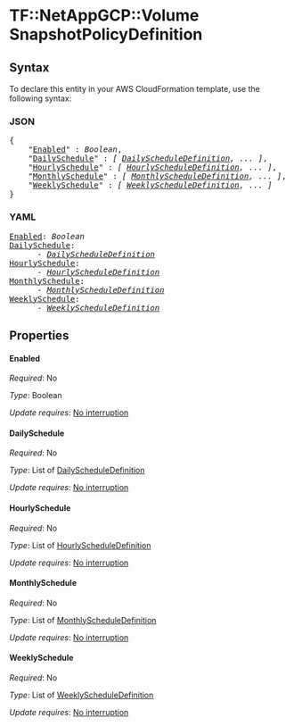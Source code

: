 # TF::NetAppGCP::Volume SnapshotPolicyDefinition

## Syntax

To declare this entity in your AWS CloudFormation template, use the following syntax:

### JSON

<pre>
{
    "<a href="#enabled" title="Enabled">Enabled</a>" : <i>Boolean</i>,
    "<a href="#dailyschedule" title="DailySchedule">DailySchedule</a>" : <i>[ <a href="dailyscheduledefinition.md">DailyScheduleDefinition</a>, ... ]</i>,
    "<a href="#hourlyschedule" title="HourlySchedule">HourlySchedule</a>" : <i>[ <a href="hourlyscheduledefinition.md">HourlyScheduleDefinition</a>, ... ]</i>,
    "<a href="#monthlyschedule" title="MonthlySchedule">MonthlySchedule</a>" : <i>[ <a href="monthlyscheduledefinition.md">MonthlyScheduleDefinition</a>, ... ]</i>,
    "<a href="#weeklyschedule" title="WeeklySchedule">WeeklySchedule</a>" : <i>[ <a href="weeklyscheduledefinition.md">WeeklyScheduleDefinition</a>, ... ]</i>
}
</pre>

### YAML

<pre>
<a href="#enabled" title="Enabled">Enabled</a>: <i>Boolean</i>
<a href="#dailyschedule" title="DailySchedule">DailySchedule</a>: <i>
      - <a href="dailyscheduledefinition.md">DailyScheduleDefinition</a></i>
<a href="#hourlyschedule" title="HourlySchedule">HourlySchedule</a>: <i>
      - <a href="hourlyscheduledefinition.md">HourlyScheduleDefinition</a></i>
<a href="#monthlyschedule" title="MonthlySchedule">MonthlySchedule</a>: <i>
      - <a href="monthlyscheduledefinition.md">MonthlyScheduleDefinition</a></i>
<a href="#weeklyschedule" title="WeeklySchedule">WeeklySchedule</a>: <i>
      - <a href="weeklyscheduledefinition.md">WeeklyScheduleDefinition</a></i>
</pre>

## Properties

#### Enabled

_Required_: No

_Type_: Boolean

_Update requires_: [No interruption](https://docs.aws.amazon.com/AWSCloudFormation/latest/UserGuide/using-cfn-updating-stacks-update-behaviors.html#update-no-interrupt)

#### DailySchedule

_Required_: No

_Type_: List of <a href="dailyscheduledefinition.md">DailyScheduleDefinition</a>

_Update requires_: [No interruption](https://docs.aws.amazon.com/AWSCloudFormation/latest/UserGuide/using-cfn-updating-stacks-update-behaviors.html#update-no-interrupt)

#### HourlySchedule

_Required_: No

_Type_: List of <a href="hourlyscheduledefinition.md">HourlyScheduleDefinition</a>

_Update requires_: [No interruption](https://docs.aws.amazon.com/AWSCloudFormation/latest/UserGuide/using-cfn-updating-stacks-update-behaviors.html#update-no-interrupt)

#### MonthlySchedule

_Required_: No

_Type_: List of <a href="monthlyscheduledefinition.md">MonthlyScheduleDefinition</a>

_Update requires_: [No interruption](https://docs.aws.amazon.com/AWSCloudFormation/latest/UserGuide/using-cfn-updating-stacks-update-behaviors.html#update-no-interrupt)

#### WeeklySchedule

_Required_: No

_Type_: List of <a href="weeklyscheduledefinition.md">WeeklyScheduleDefinition</a>

_Update requires_: [No interruption](https://docs.aws.amazon.com/AWSCloudFormation/latest/UserGuide/using-cfn-updating-stacks-update-behaviors.html#update-no-interrupt)

